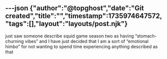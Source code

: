 ---json
{"author":"@topghost","date":"Git created","title":"","timestamp":1735974647572,"tags":[],"layout":"layouts/post.njk"}
---
just saw someone describe squid game season two as having &#x201C;stomach-churning vibes&#x201D; and I have just decided that I am a sort of &#x201C;emotional himbo&#x201D; for not wanting to spend time experiencing anything described as that 
